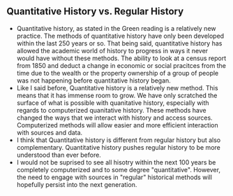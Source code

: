 ## Quantitative History vs. Regular History
- Quantitative history, as stated in the Green reading is a relatively new practice. The methods of quantitative history have only been developed within the last 250 years or so. That being said, quantitative history has allowed the academic world of history to progress in ways it never would have without these methods. The ability to look at a census report from 1850 and deduct a change in economic or social pracitces from the time due to the wealth or the property ownership of a group of people was not happening before quantitative history began. 
- Like I said before, Quantitative history is a relatively new method. This means that it has immense room to grow. We have only scratched the surface of what is possible with quanitative history, especially with regards to computerized quanitative history. These methods have changed the ways that we interact with history and access sources. Computerized methods will allow easier and more efficient interaction with sources and data. 
- I think that Quantitative history is different from regular history but also complementary. Quantitative history pushes regular history to be more understood than ever before. 
- I would not be suprised to see all hisotry within the next 100 years be completely computerized and to some degree "quantitative". However, the need to engage with sources in "regular" historical methods will hopefully persist into the next generation. 
